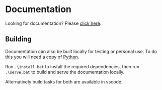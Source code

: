 # Documentation

Looking for documentation? Please [click here]().

## Building

Documentation can also be built locally for testing or personal use. To do this you will need a copy of [Python](https://www.python.org/).

Run `.\install.bat` to install the required dependencies, then run `.\serve.bat` to build and serve the documentation locally.

Alternatively build tasks for both are available in vscode.
